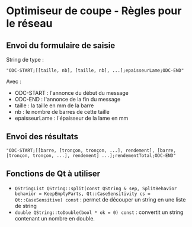 Optimiseur de coupe - Règles pour le réseau
===

## Envoi du formulaire de saisie
String de type :

`"ODC-START;[[taille, nb], [taille, nb], ...];epaisseurLame;ODC-END"`

Avec :
* ODC-START : l'annonce du début du message
* ODC-END : l'annonce de la fin du message
* taille  : la taille en mm de la barre
* nb : le nombre de barres de cette taille
* epaisseurLame : l'épaisseur de la lame en mm

## Envoi des résultats

`"ODC-START;[[barre, [tronçon, tronçon, ...], rendement], [barre, [tronçon, tronçon, ...], rendement] ...];rendementTotal;ODC-END"`

## Fonctions de Qt à utiliser
* `QStringList QString::split(const QString & sep, SplitBehavior behavior = KeepEmptyParts, Qt::CaseSensitivity cs = Qt::CaseSensitive) const` : permet de découper un string en une liste de string
* `double QString::toDouble(bool * ok = 0) const` : convertit un string contenant un nombre en double.
